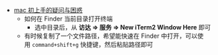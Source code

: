 - [mac 初上手的疑问与困惑](https://blog.rxliuli.com/p/88862964f94e4bdca5c97a5a2581898a/)
	- 如何在 Finder 当前目录打开终端
		- 选中目录后，从 **访达 => 服务 => New iTerm2 Window Here** 即可
	- 有时候复制了一个文件路径，希望能快速在 Finder 中打开，可以使用 `command+shift+g` 快捷键，然后粘贴路径即可